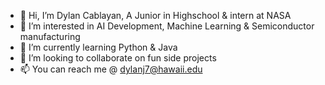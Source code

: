 - 👋 Hi, I’m Dylan Cablayan, A Junior in Highschool & intern at NASA 
- 👀 I’m interested in AI Development, Machine Learning & Semiconductor manufacturing 
- 🌱 I’m currently learning Python & Java
- 💞️ I’m looking to collaborate on fun side projects
- 📫 You can reach me @ dylanj7@hawaii.edu
